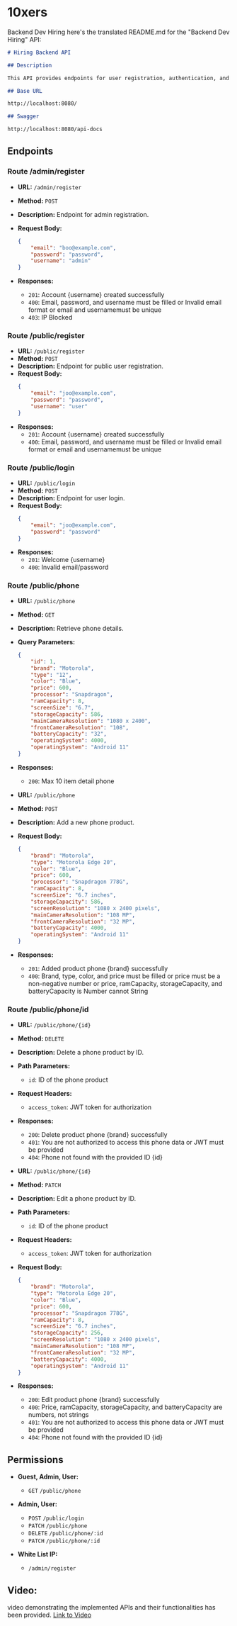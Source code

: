 # 10xers

Backend Dev Hiring
here's the translated README.md for the "Backend Dev Hiring" API:

```markdown
# Hiring Backend API

## Description

This API provides endpoints for user registration, authentication, and phone product management.

## Base URL

http://localhost:8080/

## Swagger

http://localhost:8080/api-docs
```

## Endpoints

### Route /admin/register

-   **URL:** `/admin/register`
-   **Method:** `POST`
-   **Description:** Endpoint for admin registration.
-   **Request Body:**

    ```json
    {
        "email": "boo@example.com",
        "password": "password",
        "username": "admin"
    }
    ```

-   **Responses:**
    -   `201`: Account {username} created successfully
    -   `400`: Email, password, and username must be filled or Invalid email format or email and usernamemust be unique
    -   `403`: IP Blocked

### Route /public/register

-   **URL:** `/public/register`
-   **Method:** `POST`
-   **Description:** Endpoint for public user registration.
-   **Request Body:**
    ```json
    {
        "email": "joo@example.com",
        "password": "password",
        "username": "user"
    }
    ```
-   **Responses:**
    -   `201`: Account {username} created successfully
    -   `400`: Email, password, and username must be filled or Invalid email format or email and usernamemust be unique

### Route /public/login

-   **URL:** `/public/login`
-   **Method:** `POST`
-   **Description:** Endpoint for user login.
-   **Request Body:**
    ```json
    {
        "email": "joo@example.com",
        "password": "password"
    }
    ```
-   **Responses:**
    -   `201`: Welcome {username}
    -   `400`: Invalid email/password

### Route /public/phone

-   **URL:** `/public/phone`
-   **Method:** `GET`
-   **Description:** Retrieve phone details.
-   **Query Parameters:**
    ```json
    {
        "id": 1,
        "brand": "Motorola",
        "type": "12",
        "color": "Blue",
        "price": 600,
        "processor": "Snapdragon",
        "ramCapacity": 8,
        "screenSize": "6.7",
        "storageCapacity": 586,
        "mainCameraResolution": "1080 x 2400",
        "frontCameraResolution": "108",
        "batteryCapacity": "32",
        "operatingSystem": 4000,
        "operatingSystem": "Android 11"
    }
    ```
-   **Responses:**

    -   `200`: Max 10 item detail phone

-   **URL:** `/public/phone`
-   **Method:** `POST`
-   **Description:** Add a new phone product.
-   **Request Body:**
    ```json
    {
        "brand": "Motorola",
        "type": "Motorola Edge 20",
        "color": "Blue",
        "price": 600,
        "processor": "Snapdragon 778G",
        "ramCapacity": 8,
        "screenSize": "6.7 inches",
        "storageCapacity": 586,
        "screenResolution": "1080 x 2400 pixels",
        "mainCameraResolution": "108 MP",
        "frontCameraResolution": "32 MP",
        "batteryCapacity": 4000,
        "operatingSystem": "Android 11"
    }
    ```
-   **Responses:**
    -   `201`: Added product phone {brand} successfully
    -   `400`: Brand, type, color, and price must be filled or price must be a non-negative number or price, ramCapacity, storageCapacity, and batteryCapacity is Number cannot String

### Route /public/phone/id

-   **URL:** `/public/phone/{id}`
-   **Method:** `DELETE`
-   **Description:** Delete a phone product by ID.
-   **Path Parameters:**
    -   `id`: ID of the phone product
-   **Request Headers:**
    -   `access_token`: JWT token for authorization
-   **Responses:**

    -   `200`: Delete product phone {brand} successfully
    -   `401`: You are not authorized to access this phone data or JWT must be provided
    -   `404`: Phone not found with the provided ID {id}

-   **URL:** `/public/phone/{id}`
-   **Method:** `PATCH`
-   **Description:** Edit a phone product by ID.
-   **Path Parameters:**
    -   `id`: ID of the phone product
-   **Request Headers:**
    -   `access_token`: JWT token for authorization
-   **Request Body:**
    ```json
    {
        "brand": "Motorola",
        "type": "Motorola Edge 20",
        "color": "Blue",
        "price": 600,
        "processor": "Snapdragon 778G",
        "ramCapacity": 8,
        "screenSize": "6.7 inches",
        "storageCapacity": 256,
        "screenResolution": "1080 x 2400 pixels",
        "mainCameraResolution": "108 MP",
        "frontCameraResolution": "32 MP",
        "batteryCapacity": 4000,
        "operatingSystem": "Android 11"
    }
    ```
-   **Responses:**
    -   `200`: Edit product phone {brand} successfully
    -   `400`: Price, ramCapacity, storageCapacity, and batteryCapacity are numbers, not strings
    -   `401`: You are not authorized to access this phone data or JWT must be provided
    -   `404`: Phone not found with the provided ID {id}

## Permissions

-   **Guest, Admin, User:**

    -   `GET` `/public/phone`

-   **Admin, User:**

    -   `POST` `/public/login`
    -   `PATCH` `/public/phone`
    -   `DELETE` `/public/phone/:id`
    -   `PATCH` `/public/phone/:id`

-   **White List IP:**
    -   `/admin/register`

## Video:

video demonstrating the implemented APIs and their functionalities has been provided. [Link to Video](https://drive.google.com/file/d/1JuBur87Gip9PDfrQxCCNfCSkS5CFxeyF/view?usp=sharing)
